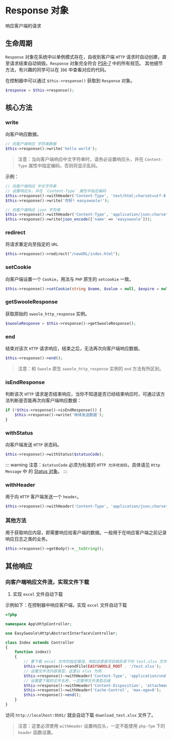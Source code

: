 # Response 对象

响应客户端的请求

## 生命周期
`Response` 对象在系统中以单例模式存在，自收到客户端 `HTTP` 请求时自动创建，直至请求结束自动销毁。`Response` 对象完全符合 [PSR-7](https://www.php-fig.org/psr/psr-7/) 中的所有规范。
其他细节方法，有兴趣的同学可以在 `IDE` 中查看对应的代码。

在控制器中可以通过 `$this->response()` 获取到 `Response` 对象。

```php
$response = $this->response();
```

## 核心方法

### write

向客户响应数据。

```php
// 向客户端响应 字符串数据
$this->response()->write('hello world');
```

> 注意：当向客户端响应中文字符串时，请务必设置响应头，并在 `Content-Type` 属性中指定编码，否则将显示乱码。

示例：
```php
// 向客户端响应 中文字符串
// 设置响应头，并在 `Content-Type` 属性中指定编码
$this->response()->withHeader('Content-Type', 'text/html;charset=utf-8');
$this->response()->write('你好! easyswoole!');

// 向客户端响应 json 字符串
$this->response()->withHeader('Content-Type', 'application/json;charset=utf-8');
$this->response()->write(json_encode(['name' => 'easyswoole']));
```


### redirect

将请求重定向至指定的 `URL`

```php
$this->response()->redirect("/newURL/index.html");
```

### setCookie

向客户端设置一个 `Cookie`，用法与 `PHP` 原生的 `setcookie` 一致。

```php
$this->response()->setCookie(string $name, $value = null, $expire = null,string $path = '/', string $domain = '', bool $secure = false, bool $httponly = false, string $samesite = '')
```

### getSwooleResponse

获取原始的 `swoole_http_response` 实例。

```php
$swooleResponse = $this->response()->getSwooleResponse();
```

### end

结束对该次 `HTTP` 请求响应，结束之后，无法再次向客户端响应数据。

```php
$this->response()->end();
```

> 注意：和 `Swoole` 原生 `swoole_http_response` 实例的 `end` 方法有所区别。 


### isEndResponse

判断该次 `HTTP` 请求是否结束响应，当你不知道是否已经结束响应时，可通过该方法判断是否能再次向客户端响应数据：

```php
if (!$this->response()->isEndResponse()) {
    $this->response()->write('继续发送数据');
}
```

### withStatus

向客户端发送 `HTTP` 状态码。

```php
$this->response()->withStatus($statusCode);
```

::: warning 
  注意：`$statusCode` 必须为标准的 `HTTP 允许状态码`，具体请见 `Http Message` 中 的 [Status 对象](https://github.com/easy-swoole/http/blob/2.x/src/Message/Status.php)。
:::

### withHeader

用于向 `HTTP` 客户端发送一个 `header`。

```php
$this->response()->withHeader('Content-Type', 'application/json;charset=utf-8');
```

### 其他方法

用于获取响应内容，即需要响应给客户端的数据。一般用于在响应客户端之前记录响应日志之类的业务。

```php
$this->response()->getBody()->__toString();
```

## 其他响应

### 向客户端响应文件流，实现文件下载

1. 实现 `excel` 文件自动下载

示例如下：在控制器中响应客户端，实现 `excel` 文件自动下载

```php
<?php

namespace App\HttpController;

use EasySwoole\Http\AbstractInterface\Controller;

class Index extends Controller
{
    function index()
    {
        // 要下载 excel 文件的指定路径，例如这里是项目根目录下的 test.xlsx 文件
        $this->response()->sendFile(EASYSWOOLE_ROOT . '/test.xlsx');
        // 设置文件流内容类型，这里以 xlsx 为例
        $this->response()->withHeader('Content-Type', 'application/vnd.openxmlformats-officedocument.spreadsheetml.sheet');
        // 设置要下载的文件名称，一定要带文件类型后缀
        $this->response()->withHeader('Content-Disposition', 'attachment;filename=' . 'download_test.xlsx');
        $this->response()->withHeader('Cache-Control', 'max-age=0');
        $this->response()->end();
    }
}
```

访问 `http://localhost:9501/` 就会自动下载 `download_test.xlsx` 文件了。

> 注意：这里必须使用 `withHeader` 设置响应头，一定不能使用 `php-fpm` 下的 `header` 函数设置。
